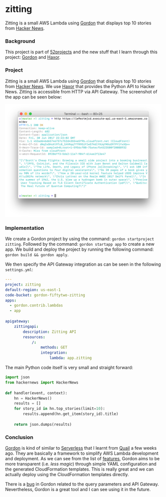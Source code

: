 # zitting

Zitting is a small AWS Lambda using [Gordon](https://github.com/jorgebastida/gordon) that displays top 10 stories from [Hacker News](https://news.ycombinator.com).

### Background

This project is part of [52projects](https://donny.github.io/52projects/) and the new stuff that I learn through this project: [Gordon](https://github.com/jorgebastida/gordon) and [Haxor](https://github.com/avinassh/haxor).

### Project

Zitting is a small AWS Lambda using [Gordon](https://github.com/jorgebastida/gordon) that displays top 10 stories from [Hacker News](https://news.ycombinator.com). We use [Haxor](https://github.com/avinassh/haxor) that provides the Python API to Hacker News. Zitting is accessible from HTTP via API Gateway. The screenshot of the app can be seen below:

![Screenshot](https://raw.githubusercontent.com/donny/zitting/master/screenshot.png)

### Implementation

We create a Gordon project by using the command: `gordon startproject zitting`. Followed by the command: `gordon startapp app` to create a new app. We build and deploy the project by running the following command: `gordon build && gordon apply`.

We then specify the API Gateway integration as can be seen in the following `settings.yml`:

```yml
---
project: zitting
default-region: us-east-1
code-bucket: gordon-fiftytwo-zitting
apps:
  - gordon.contrib.lambdas
  - app

apigateway:
    zittingapi:
        description: Zitting API
        resources:
            /:
                methods: GET
                integration:
                    lambda: app.zitting
```

The main Python code itself is very small and straight forward:

```python
import json
from hackernews import HackerNews

def handler(event, context):
    hn = HackerNews()
    results = []
    for story_id in hn.top_stories(limit=10):
        results.append(hn.get_item(story_id).title)

    return json.dumps(results)
```

### Conclusion

[Gordon](https://github.com/jorgebastida/gordon) is kind of similar to [Serverless](https://serverless.com) that I learnt from [Quail](https://github.com/donny/quail) a few weeks ago. They are basically a framework to simplify AWS Lambda development and deployment. As we can see from the list of [features](https://github.com/jorgebastida/gordon), Gordon aims to be more transparent (i.e. _less magic_) through simple YAML configuration and the generated CloudFormation templates. This is really great and we can actually deploy using the CloudFormation templates directly.

There is a [bug](https://github.com/jorgebastida/gordon/issues/8) in Gordon related to the query parameters and API Gateway. Nevertheless, Gordon is a great tool and I can see using it in the future.
